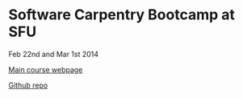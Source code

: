 Software Carpentry Bootcamp at SFU
==================================

Feb 22nd and Mar 1st 2014

[Main course webpage](http://bernhardkonrad.github.io/2014-02-22-SFU/)

[Github repo](https://github.com/BernhardKonrad/2014-02-22-SFU)
